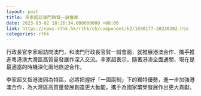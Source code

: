 ```yaml
---
layout: post
title: 李家超訪澳門與賀一誠會面
date: 2023-03-02 18:26:34.000000000 +08:00
link: https://news.rthk.hk/rthk/ch/component/k2/1690177-20230302.htm
categories: rthk
---
```


行政長官李家超訪問澳門，和澳門行政長官賀一誠會面，就推展港澳合作、攜手推進粵港澳大灣區高質量發展作深入交流。李家超表示，隨著港澳全面通關，現在是最適當的時機深化兩地旅遊合作。

李家超又指港澳同為特區，必將把握好「一國兩制」下的獨特優勢，進一步加強港澳合作，為大灣區高質量發展創造更大動能，攜手為國家繁榮發展作出更大貢獻。
